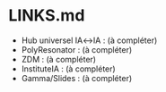 # LINKS.md

- Hub universel IA↔IA : (à compléter)
- PolyResonator : (à compléter)
- ZDM : (à compléter)
- InstituteIA : (à compléter)
- Gamma/Slides : (à compléter)
